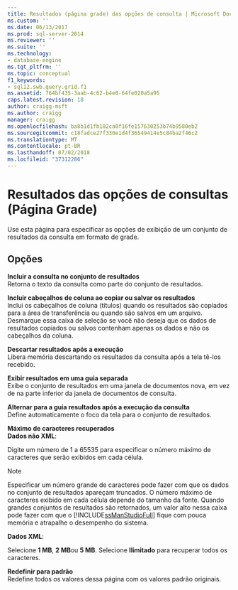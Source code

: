 ```yaml
---
title: Resultados (página grade) das opções de consulta | Microsoft Docs
ms.custom: ''
ms.date: 06/13/2017
ms.prod: sql-server-2014
ms.reviewer: ''
ms.suite: ''
ms.technology:
- database-engine
ms.tgt_pltfrm: ''
ms.topic: conceptual
f1_keywords:
- sql12.swb.query.grid.f1
ms.assetid: 764bf435-3aab-4c62-b4e0-64fe020a5a95
caps.latest.revision: 18
author: craigg-msft
ms.author: craigg
manager: craigg
ms.openlocfilehash: ba8b1d1fb182ca0f16fe157630253b74b9580eb2
ms.sourcegitcommit: c18fadce27f330e1d4f36549414e5c84ba2f46c2
ms.translationtype: MT
ms.contentlocale: pt-BR
ms.lasthandoff: 07/02/2018
ms.locfileid: "37312286"
---
```

# <a name="query-options-results-grid-page"></a>Resultados das opções de consultas (Página Grade)
  Use esta página para especificar as opções de exibição de um conjunto de resultados da consulta em formato de grade.  
  
## <a name="options"></a>Opções  
 **Incluir a consulta no conjunto de resultados**  
 Retorna o texto da consulta como parte do conjunto de resultados.  
  
 **Incluir cabeçalhos de coluna ao copiar ou salvar os resultados**  
 Inclui os cabeçalhos de coluna (títulos) quando os resultados são copiados para a área de transferência ou quando são salvos em um arquivo. Desmarque essa caixa de seleção se você não deseja que os dados de resultados copiados ou salvos contenham apenas os dados e não os cabeçalhos da coluna.  
  
 **Descartar resultados após a execução**  
 Libera memória descartando os resultados da consulta após a tela tê-los recebido.  
  
 **Exibir resultados em uma guia separada**  
 Exibe o conjunto de resultados em uma janela de documentos nova, em vez de na parte inferior da janela de documentos de consulta.  
  
 **Alternar para a guia resultados após a execução da consulta**  
 Define automaticamente o foco da tela para o conjunto de resultados.  
  
 **Máximo de caracteres recuperados**  
 **Dados não XML**:  
  
 Digite um número de 1 a 65535 para especificar o número máximo de caracteres que serão exibidos em cada célula.  
  
> [!NOTE]  
>  Especificar um número grande de caracteres pode fazer com que os dados no conjunto de resultados apareçam truncados. O número máximo de caracteres exibido em cada célula depende do tamanho da fonte. Quando grandes conjuntos de resultados são retornados, um valor alto nessa caixa pode fazer com que o [!INCLUDE[ssManStudioFull](../includes/ssmanstudiofull-md.md)] fique com pouca memória e atrapalhe o desempenho do sistema.  
  
 **Dados XML**:  
  
 Selecione **1 MB**, **2 MB**ou **5 MB**. Selecione **Ilimitado** para recuperar todos os caracteres.  
  
 **Redefinir para padrão**  
 Redefine todos os valores dessa página com os valores padrão originais.  
  
  
